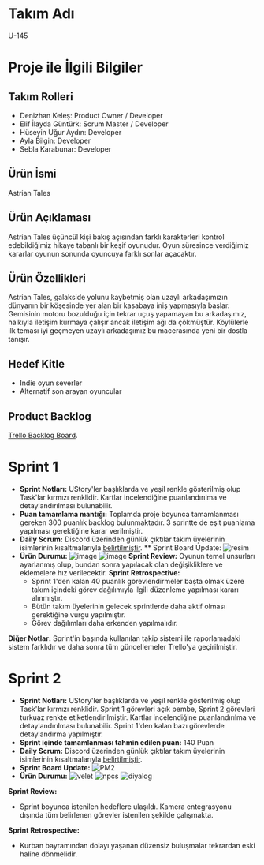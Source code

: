 # Takım Adı
U-145
# Proje ile İlgili Bilgiler
## Takım Rolleri
 * Denizhan Keleş: Product Owner / Developer
 * Elif İlayda Güntürk: Scrum Master / Developer
 * Hüseyin Uğur Aydın: Developer
 * Ayla Bilgin: Developer
 * Sebla Karabunar: Developer
 ## Ürün İsmi
  Astrian Tales
## Ürün Açıklaması
Astrian Tales üçüncül kişi bakış açısından farklı karakterleri kontrol edebildiğimiz hikaye tabanlı bir keşif oyunudur. Oyun süresince verdiğimiz kararlar oyunun sonunda oyuncuya farklı sonlar açacaktır.
## Ürün Özellikleri
 Astrian Tales, galakside yolunu kaybetmiş olan uzaylı arkadaşımızın dünyanın bir köşesinde yer alan bir kasabaya iniş yapmasıyla başlar. Gemisinin motoru bozulduğu için tekrar uçuş yapamayan bu arkadaşımız, halkıyla iletişim kurmaya çalışır ancak iletişim ağı da çökmüştür. Köylülerle ilk teması iyi geçmeyen uzaylı arkadaşımız bu macerasında yeni bir dostla tanışır.
## Hedef Kitle
* Indie oyun severler
* Alternatif son arayan oyuncular
## Product Backlog
[Trello Backlog Board](https://trello.com/b/6xbCLzBb/pm).

# Sprint 1
* **Sprint Notları:** UStory'ler başlıklarda ve yeşil renkle gösterilmiş olup Task'lar kırmızı renklidir. Kartlar incelendiğine puanlandırılma ve detaylandırılması bulunabilir.
* **Puan tamamlama mantığı:** Toplamda proje boyunca tamamlanması gereken 300 puanlık backlog bulunmaktadır. 3 sprintte de eşit puanlama yapılması gerektiğine karar verilmiştir.
* **Daily Scrum:** Discord üzerinden günlük çıktılar takım üyelerinin isimlerinin kısaltmalarıyla [belirtilmiştir](https://drive.google.com/file/d/1EPCJtCumMogsD1H_NKTlLEihNWNHiCa6/view?usp=sharing).
 ** Sprint Board Update:
![resim](https://github.com/luxoline/U-145/assets/102388276/9a4285b0-b350-46af-9652-c06739e724ed)
* **Ürün Durumu:**
![image](https://github.com/luxoline/U-145/assets/102388276/978b7025-e195-4a87-884a-a17dbf4c4017)
![image](https://github.com/luxoline/U-145/assets/102388276/e00651cb-ed27-49f1-aba6-40d641396246)
 **Sprint Review:** Oyunun temel unsurları ayarlanmış olup, bundan sonra yapılacak olan değişikliklere ve eklemelere hız verilecektir.
 **Sprint Retrospective:**
    * Sprint 1'den kalan 40 puanlık görevlendirmeler başta olmak üzere takım içindeki görev dağılımıyla ilgili düzenleme yapılması kararı alınmıştır.
    * Bütün takım üyelerinin gelecek sprintlerde daha aktif olması gerektiğine vurgu yapılmıştır.
    * Görev dağılımları daha erkenden yapılmalıdır.
    
 **Diğer Notlar:** Sprint'in başında kullanılan takip sistemi ile raporlamadaki sistem farklıdır ve daha sonra tüm güncellemeler Trello'ya geçirilmiştir.


 # Sprint 2
* **Sprint Notları:** UStory'ler başlıklarda ve yeşil renkle gösterilmiş olup Task'lar kırmızı renklidir. Sprint 1 görevleri açık pembe, Sprint 2 görevleri turkuaz renkte etiketlendirilmiştir. Kartlar incelendiğine puanlandırılma ve detaylandırılması bulunabilir. Sprint 1'den kalan bazı görevlerde detaylandırma yapılmıştır.
* **Sprint içinde tamamlanması tahmin edilen puan:** 140 Puan
* **Daily Scrum:** Discord üzerinden günlük çıktılar takım üyelerinin isimlerinin kısaltmalarıyla [belirtilmiştir](https://drive.google.com/file/d/1B3wl-eiV7cO0U6Lbycb5Xir6b6tRHXX6/view?usp=sharing).
* **Sprint Board Update:**
 ![PM2](https://github.com/luxoline/U-145/assets/102388276/28974550-c7b8-4483-b6e5-c9a2d0eb3124)
* **Ürün Durumu:**
![velet](https://github.com/luxoline/U-145/assets/102388276/0f23ec09-c2ea-4d57-8463-745151409652)
![npcs](https://github.com/luxoline/U-145/assets/102388276/5048dbaa-1520-4667-ad03-63b892f4ed01)
![diyalog](https://github.com/luxoline/U-145/assets/102388276/0f19e7c8-e729-4410-af8e-f4dd63f5e559)

**Sprint Review:**
  * Sprint boyunca istenilen hedeflere ulaşıldı. Kamera entegrasyonu dışında tüm belirlenen görevler istenilen şekilde çalışmakta.
    
  **Sprint Retrospective:**
 * Kurban bayramından dolayı yaşanan düzensiz buluşmalar tekrardan eski haline dönmelidir.
